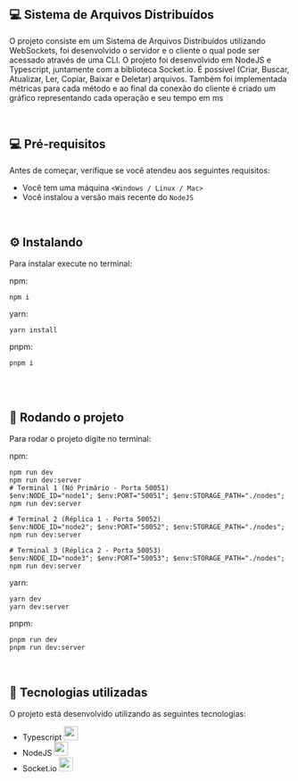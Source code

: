 ## 💻 Sistema de Arquivos Distribuídos

O projeto consiste em um Sistema de Arquivos Distribuídos utilizando WebSockets, foi desenvolvido o servidor e o cliente o qual pode ser acessado através de uma CLI.
O projeto foi desenvolvido em NodeJS e Typescript, juntamente com a biblioteca Socket.io.
É possível (Criar, Buscar, Atualizar, Ler, Copiar, Baixar e Deletar) arquivos.
Também foi implementada métricas para cada método e ao final da conexão do cliente é criado um gráfico representando cada operação e seu tempo em ms

<br/>

## 💻 Pré-requisitos

Antes de começar, verifique se você atendeu aos seguintes requisitos:
* Você tem uma máquina `<Windows / Linux / Mac>`
* Você instalou a versão mais recente do `NodeJS`

<br/>

## ⚙️ Instalando

Para instalar execute no terminal:

npm:
```
npm i
```

yarn:
```
yarn install
```

pnpm:
```
pnpm i
```

<br/>
<br/>

## 🚀 Rodando o projeto

Para rodar o projeto digite no terminal:

npm:
```
npm run dev
npm run dev:server
# Terminal 1 (Nó Primário - Porta 50051)
$env:NODE_ID="node1"; $env:PORT="50051"; $env:STORAGE_PATH="./nodes"; npm run dev:server

# Terminal 2 (Réplica 1 - Porta 50052)
$env:NODE_ID="node2"; $env:PORT="50052"; $env:STORAGE_PATH="./nodes"; npm run dev:server

# Terminal 3 (Réplica 2 - Porta 50053)
$env:NODE_ID="node3"; $env:PORT="50053"; $env:STORAGE_PATH="./nodes"; npm run dev:server
```
yarn:
```
yarn dev
yarn dev:server
```

pnpm:
```
pnpm run dev
pnpm run dev:server
```

<br/>


## 🚀 Tecnologias utilizadas

O projeto está desenvolvido utilizando as seguintes tecnologias:

- Typescript <img width="25px" height="25px" src="https://cdn.jsdelivr.net/gh/devicons/devicon@latest/icons/typescript/typescript-original.svg" />
- NodeJS <img width="25px" height="25px" src="https://cdn.jsdelivr.net/gh/devicons/devicon@latest/icons/nodejs/nodejs-original.svg" />
- Socket.io <img width="25px" height="25px" src="https://cdn.jsdelivr.net/gh/devicons/devicon@latest/icons/socketio/socketio-original.svg" />


